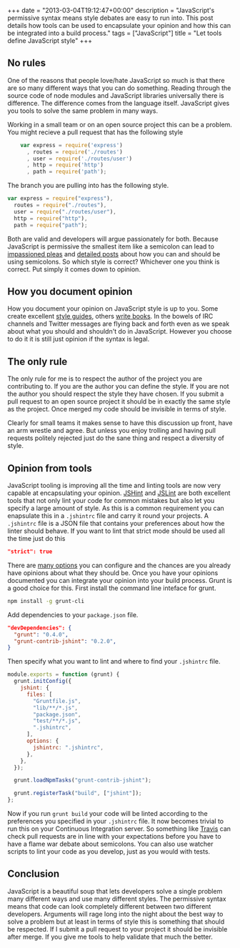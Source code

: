 +++
date = "2013-03-04T19:12:47+00:00"
description = "JavaScript's permissive syntax means style debates are easy to run into. This post details how tools can be used to encapsulate your opinion and how this can be integrated into a build process."
tags = ["JavaScript"]
title = "Let tools define JavaScript style"
+++

## No rules

One of the reasons that people love/hate JavaScript so much is that there are so
many different ways that you can do something. Reading through the source code
of node modules and JavaScript libraries universally there is difference. The
difference comes from the language itself. JavaScript gives you tools to solve
the same problem in many ways.

Working in a small team or on an open source project this can be a problem. You
might recieve a pull request that has the following style

<!-- prettier-ignore -->
```js
    var express = require('express')
      , routes = require('./routes')
      , user = require('./routes/user')
      , http = require('http')
      , path = require('path');
```

The branch you are pulling into has the following style.

```js
var express = require("express"),
  routes = require("./routes"),
  user = require("./routes/user"),
  http = require("http"),
  path = require("path");
```

Both are valid and developers will argue passionately for both. Because
JavaScript is permissive the smallest item like a semicolon can lead to
[impassioned pleas][1] and [detailed posts][2] about how you can and should be
using semicolons. So which style is correct? Whichever one you think is correct.
Put simply it comes down to opinion.

## How you document opinion

How you document your opinion on JavaScript style is up to you. Some create
excellent [style guides][3], others [write books][4]. In the bowels of IRC
channels and Twitter messages are flying back and forth even as we speak about
what you should and shouldn't do in JavaScript. However you choose to do it it
is still just opinion if the syntax is legal.

## The only rule

The only rule for me is to respect the author of the project you are
contributing to. If you are the author you can define the style. If you are not
the author you should respect the style they have chosen. If you submit a pull
request to an open source project it should be in exactly the same style as the
project. Once merged my code should be invisible in terms of style.

Clearly for small teams it makes sense to have this discussion up front, have an
arm wrestle and agree. But unless you enjoy trolling and having pull requests
politely rejected just do the sane thing and respect a diversity of style.

## Opinion from tools

JavaScript tooling is improving all the time and linting tools are now very
capable at encapsulating your opinion. [JSHint][5] and [JSLint][6] are both
excellent tools that not only lint your code for common mistakes but also let
you specify a large amount of style. As this is a common requirement you can
enapsulate this in a `.jshintrc` file and carry it round your projects. A
`.jshintrc` file is a JSON file that contains your preferences about how the
linter should behave. If you want to lint that strict mode should be used all
the time just do this

```json
"strict": true
```

There are [many options][7] you can configure and the chances are you already
have opinions about what they should be. Once you have your opinions documented
you can integrate your opinion into your build process. Grunt is a good choice
for this. First install the command line inteface for grunt.

```sh
npm install -g grunt-cli
```

Add dependencies to your `package.json` file.

```json
"devDependencies": {
  "grunt": "0.4.0",
  "grunt-contrib-jshint": "0.2.0",
}
```

Then specify what you want to lint and where to find your `.jshintrc` file.

```javascript
module.exports = function (grunt) {
  grunt.initConfig({
    jshint: {
      files: [
        "Gruntfile.js",
        "lib/**/*.js",
        "package.json",
        "test/**/*.js",
        ".jshintrc",
      ],
      options: {
        jshintrc: ".jshintrc",
      },
    },
  });

  grunt.loadNpmTasks("grunt-contrib-jshint");

  grunt.registerTask("build", ["jshint"]);
};
```

Now if you run `grunt build` your code will be linted according to the
preferences you specified in your `.jshintrc` file. It now becomes trivial to
run this on your Continuous Integration server. So something like [Travis][8]
can check pull requests are in line with your expectations before you have to
have a flame war debate about semicolons. You can also use watcher scripts to
lint your code as you develop, just as you would with tests.

## Conclusion

JavaScript is a beautiful soup that lets developers solve a single problem many
different ways and use many different styles. The permissive syntax means that
code can look completely different between two different developers. Arguments
will rage long into the night about the best way to solve a problem but at least
in terms of style this is something that should be respected. If I submit a pull
request to your project it should be invisible after merge. If you give me tools
to help validate that much the better.

[1]:
  http://blog.izs.me/post/2353458699/an-open-letter-to-javascript-leaders-regarding
[2]: http://dailyjs.com/2012/04/19/semicolons/
[3]: https://github.com/airbnb/javascript
[4]: http://eloquentjavascript.net
[5]: http://www.jshint.com
[6]: http://www.jslint.com
[7]: http://www.jshint.com/docs/#options
[8]: https://travis-ci.org
